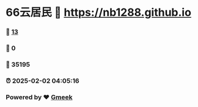 # 66云居民 :link: https://nb1288.github.io 
### :page_facing_up: [13](https://nb1288.github.io/tag.html) 
### :speech_balloon: 0 
### :hibiscus: 35195 
### :alarm_clock: 2025-02-02 04:05:16 
### Powered by :heart: [Gmeek](https://github.com/Meekdai/Gmeek)
